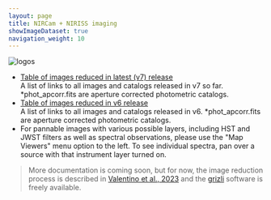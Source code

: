 ```yaml
---
layout: page
title: NIRCam + NIRISS imaging
showImageDataset: true
navigation_weight: 10
---
```


<span class="image fit"> <img src="{{site.baseurl}}/images/fields.png" alt="logos"> </span>

<ul>
    <li><a href="https://dawn-cph.github.io/dja/imaging/v7/">Table of images reduced in latest (v7) release</a></li>
    A list of links to all images and catalogs released in v7 so far. *phot_apcorr.fits are aperture corrected photometric catalogs.
    <li><a href="https://dawn-cph.github.io/dja/imaging/v6/">Table of images reduced in v6 release</a></li>
    A list of links to all images and catalogs released in v6. *phot_apcorr.fits are aperture corrected photometric catalogs.
    <li>For pannable images with various possible layers, including HST and JWST filters as well as spectral observations, please use the "Map Viewers" menu option to the left. To see individual spectra, pan over a source with that instrument layer turned on. </li>
    
</ul>


> More documentation is coming soon, but for now, the image reduction process is
> described in [Valentino et
> al., 2023](https://ui.adsabs.harvard.edu/abs/2023ApJ...947...20V/abstract) and 
> the [grizli](https://github.com/gbrammer/grizli) software is freely available.


